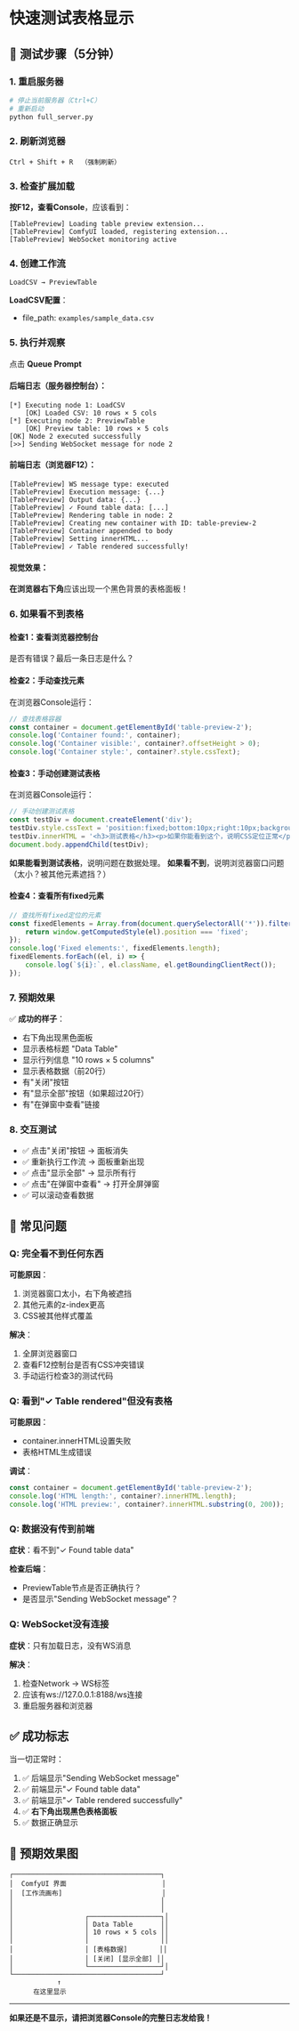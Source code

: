 # 快速测试表格显示

## 🧪 测试步骤（5分钟）

### 1. 重启服务器
```bash
# 停止当前服务器（Ctrl+C）
# 重新启动
python full_server.py
```

### 2. 刷新浏览器
```
Ctrl + Shift + R  （强制刷新）
```

### 3. 检查扩展加载
**按F12，查看Console**，应该看到：
```
[TablePreview] Loading table preview extension...
[TablePreview] ComfyUI loaded, registering extension...
[TablePreview] WebSocket monitoring active
```

### 4. 创建工作流
```
LoadCSV → PreviewTable
```

**LoadCSV配置**：
- file_path: `examples/sample_data.csv`

### 5. 执行并观察

点击 **Queue Prompt**

#### 后端日志（服务器控制台）：
```
[*] Executing node 1: LoadCSV
    [OK] Loaded CSV: 10 rows × 5 cols
[*] Executing node 2: PreviewTable
    [OK] Preview table: 10 rows × 5 cols
[OK] Node 2 executed successfully
[>>] Sending WebSocket message for node 2
```

#### 前端日志（浏览器F12）：
```
[TablePreview] WS message type: executed
[TablePreview] Execution message: {...}
[TablePreview] Output data: {...}
[TablePreview] ✓ Found table data: [...]
[TablePreview] Rendering table in node: 2
[TablePreview] Creating new container with ID: table-preview-2
[TablePreview] Container appended to body
[TablePreview] Setting innerHTML...
[TablePreview] ✓ Table rendered successfully!
```

#### 视觉效果：
**在浏览器右下角**应该出现一个黑色背景的表格面板！

### 6. 如果看不到表格

#### 检查1：查看浏览器控制台
是否有错误？最后一条日志是什么？

#### 检查2：手动查找元素
在浏览器Console运行：
```javascript
// 查找表格容器
const container = document.getElementById('table-preview-2');
console.log('Container found:', container);
console.log('Container visible:', container?.offsetHeight > 0);
console.log('Container style:', container?.style.cssText);
```

#### 检查3：手动创建测试表格
在浏览器Console运行：
```javascript
// 手动创建测试表格
const testDiv = document.createElement('div');
testDiv.style.cssText = 'position:fixed;bottom:10px;right:10px;background:#1e1e1e;border:2px solid #444;padding:20px;z-index:10000;color:#fff;';
testDiv.innerHTML = '<h3>测试表格</h3><p>如果你能看到这个，说明CSS定位正常</p>';
document.body.appendChild(testDiv);
```

**如果能看到测试表格**，说明问题在数据处理。
**如果看不到**，说明浏览器窗口问题（太小？被其他元素遮挡？）

#### 检查4：查看所有fixed元素
```javascript
// 查找所有fixed定位的元素
const fixedElements = Array.from(document.querySelectorAll('*')).filter(el => {
    return window.getComputedStyle(el).position === 'fixed';
});
console.log('Fixed elements:', fixedElements.length);
fixedElements.forEach((el, i) => {
    console.log(`${i}:`, el.className, el.getBoundingClientRect());
});
```

### 7. 预期效果

✅ **成功的样子**：
- 右下角出现黑色面板
- 显示表格标题 "Data Table"
- 显示行列信息 "10 rows × 5 columns"
- 显示表格数据（前20行）
- 有"关闭"按钮
- 有"显示全部"按钮（如果超过20行）
- 有"在弹窗中查看"链接

### 8. 交互测试

- ✅ 点击"关闭"按钮 → 面板消失
- ✅ 重新执行工作流 → 面板重新出现
- ✅ 点击"显示全部" → 显示所有行
- ✅ 点击"在弹窗中查看" → 打开全屏弹窗
- ✅ 可以滚动查看数据

## 🐛 常见问题

### Q: 完全看不到任何东西

**可能原因**：
1. 浏览器窗口太小，右下角被遮挡
2. 其他元素的z-index更高
3. CSS被其他样式覆盖

**解决**：
1. 全屏浏览器窗口
2. 查看F12控制台是否有CSS冲突错误
3. 手动运行检查3的测试代码

### Q: 看到"✓ Table rendered"但没有表格

**可能原因**：
- container.innerHTML设置失败
- 表格HTML生成错误

**调试**：
```javascript
const container = document.getElementById('table-preview-2');
console.log('HTML length:', container?.innerHTML.length);
console.log('HTML preview:', container?.innerHTML.substring(0, 200));
```

### Q: 数据没有传到前端

**症状**：看不到"✓ Found table data"

**检查后端**：
- PreviewTable节点是否正确执行？
- 是否显示"Sending WebSocket message"？

### Q: WebSocket没有连接

**症状**：只有加载日志，没有WS消息

**解决**：
1. 检查Network → WS标签
2. 应该有ws://127.0.0.1:8188/ws连接
3. 重启服务器和浏览器

## ✅ 成功标志

当一切正常时：
1. ✅ 后端显示"Sending WebSocket message"
2. ✅ 前端显示"✓ Found table data"
3. ✅ 前端显示"✓ Table rendered successfully"
4. ✅ **右下角出现黑色表格面板**
5. ✅ 数据正确显示

## 📸 预期效果图

```
┌─────────────────────────────────────┐
│  ComfyUI 界面                        │
│  [工作流画布]                         │
│                                     │
│                                     │
│                  ┌──────────────────┐│
│                  │ Data Table       ││
│                  │ 10 rows × 5 cols ││
│                  │                  ││
│                  │ [表格数据]        ││
│                  │ [关闭] [显示全部] ││
│                  └──────────────────┘│
└─────────────────────────────────────┘
            ↑
      在这里显示
```

---

**如果还是不显示，请把浏览器Console的完整日志发给我！**

